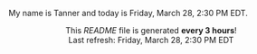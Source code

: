 My name is Tanner and today is Friday, March 28, 2:30 PM EDT.

<p align="center">This <i>README</i> file is generated <b>every 3 hours</b>!</br>Last refresh: Friday, March 28, 2:30 PM EDT<br /></p>
